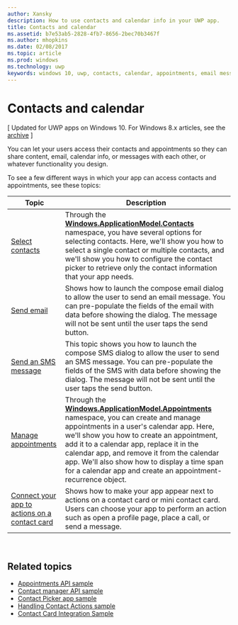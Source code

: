 ```yaml
---
author: Xansky
description: How to use contacts and calendar info in your UWP app.
title: Contacts and calendar
ms.assetid: b7e53ab5-2828-4fb7-8656-2bec70b3467f
ms.author: mhopkins
ms.date: 02/08/2017
ms.topic: article
ms.prod: windows
ms.technology: uwp
keywords: windows 10, uwp, contacts, calendar, appointments, email messages
---
```


# Contacts and calendar

\[ Updated for UWP apps on Windows 10. For Windows 8.x articles, see the [archive](http://go.microsoft.com/fwlink/p/?linkid=619132) \]

You can let your users access their contacts and appointments so they can share content, email, calendar info, or messages with each other, or whatever functionality you design.

To see a few different ways in which your app can access contacts and appointments, see these topics:

| Topic | Description |
|-------|-------------|
| [Select contacts](selecting-contacts.md) | Through the [<strong>Windows.ApplicationModel.Contacts</strong>](https://msdn.microsoft.com/library/windows/apps/BR225002) namespace, you have several options for selecting contacts. Here, we'll show you how to select a single contact or multiple contacts, and we'll show you how to configure the contact picker to retrieve only the contact information that your app needs. |
| [Send email](sending-email.md) | Shows how to launch the compose email dialog to allow the user to send an email message. You can pre-populate the fields of the email with data before showing the dialog. The message will not be sent until the user taps the send button. |
| [Send an SMS message](sending-an-sms-message.md) | This topic shows you how to launch the compose SMS dialog to allow the user to send an SMS message. You can pre-populate the fields of the SMS with data before showing the dialog. The message will not be sent until the user taps the send button. |
| [Manage appointments](managing-appointments.md) | Through the [<strong>Windows.ApplicationModel.Appointments</strong>](https://msdn.microsoft.com/library/windows/apps/Dn263359) namespace, you can create and manage appointments in a user's calendar app. Here, we'll show you how to create an appointment, add it to a calendar app, replace it in the calendar app, and remove it from the calendar app. We'll also show how to display a time span for a calendar app and create an appointment-recurrence object. |
| [Connect your app to actions on a contact card](integrating-with-contacts.md) | Shows how to make your app appear next to actions on a contact card or mini contact card. Users can choose your app to perform an action such as open a profile page, place a call, or send a message. |

 

## Related topics

* [Appointments API sample](http://go.microsoft.com/fwlink/p/?linkid=309836)
* [Contact manager API sample](http://go.microsoft.com/fwlink/p/?LinkID=310079)
* [Contact Picker app sample](http://go.microsoft.com/fwlink/p/?linkid=231575)
* [Handling Contact Actions sample](http://go.microsoft.com/fwlink/p/?LinkID=320151)
* [Contact Card Integration Sample](https://github.com/Microsoft/Windows-universal-samples/tree/master/Samples/ContactCardIntegration)
